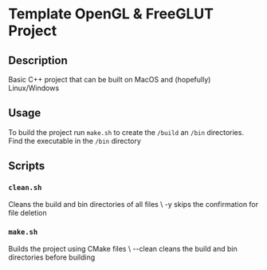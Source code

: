 # Template OpenGL & FreeGLUT Project

## Description
Basic C++ project that can be built on MacOS and (hopefully) Linux/Windows

## Usage
To build the project run `make.sh` to create the `/build` an `/bin` directories. Find the executable in the `/bin` directory

## Scripts
### `clean.sh`
Cleans the build and bin directories of all files \\
    -y skips the confirmation for file deletion

### `make.sh`
Builds the project using CMake files \\
    --clean cleans the build and bin directories before building
